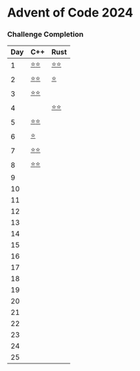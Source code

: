**Advent of Code 2024**
=====================================

### Challenge Completion

| Day | C++ | Rust |
| --- | --- | --- |
| 1   | [⭐](aoc24/cpp/01_historian_hysteria/HistorianHysteriaPart1.cpp)[⭐](aoc24/cpp/01_historian_hysteria/HistorianHysteriaPart2.cpp)  | [⭐](aoc24/rust/src/day01_historian_hysteria.rs#L21)[⭐](aoc24/rust/src/day01_historian_hysteria.rs#L29) |
| 2   | [⭐](aoc24/cpp/02_red_nosed_reports/RedNosedReportsPart1.cpp)[⭐](aoc24/cpp/02_red_nosed_reports/RedNosedReportsPart2.cpp)  | [⭐](aoc24/rust/src/day02_red_nosed_reports.rs#L80) |
| 3   | [⭐](aoc24/cpp/03_mull_it_over/MullItOverPart1.cpp)[⭐](aoc24/cpp/03_mull_it_over/MullItOverPart2.cpp)  |  |
| 4   |   | [⭐](aoc24/rust/src/day04_ceres_search.rs#L2)[⭐](aoc24/rust/src/day04_ceres_search.rs#L42) |
| 5   |  [⭐](aoc24/cpp/05_print_queue/PrintQueue.cpp#L51)[⭐](aoc24/cpp/05_print_queue/PrintQueue.cpp#L75)   |     |
| 6   |  [⭐](aoc24/cpp/06_guard_gallivant/GuardGallivant.cpp#L130)   |     |
| 7   |  [⭐](aoc24/cpp/07_bridge_repair/BridgeRepair.cpp#L7)[⭐](aoc24/cpp/07_bridge_repair/BridgeRepair.cpp#L45)   |     |
| 8   |  [⭐](aoc24/cpp/08_resonant_collinearity/ResonantCollinearity.cpp#L7)[⭐](aoc24/cpp/08_resonant_collinearity/ResonantCollinearity.cpp#L44)   |     |
| 9   |     |     |
| 10  |     |     |
| 11  |     |     |
| 12  |     |     |
| 13  |     |     |
| 14  |     |     |
| 15  |     |     |
| 16  |     |     |
| 17  |     |     |
| 18  |     |     |
| 19  |     |     |
| 20  |     |     |
| 21  |     |     |
| 22  |     |     |
| 23  |     |     |
| 24  |     |     |
| 25  |     |     |

